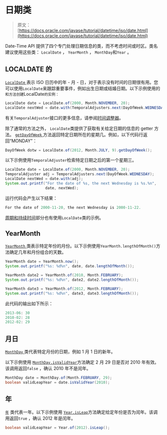 # 日期类

> 原文： [https://docs.oracle.com/javase/tutorial/datetime/iso/date.html](https://docs.oracle.com/javase/tutorial/datetime/iso/date.html)

Date-Time API 提供了四个专门处理日期信息的类，而不考虑时间或时区。类名建议使用这些类： `LocalDate` ， `YearMonth` ， `MonthDay`和`Year` 。

## LOCALDATE 的

[`LocalDate` ](https://docs.oracle.com/javase/8/docs/api/java/time/LocalDate.html)表示 ISO 日历中的年 - 月 - 日，对于表示没有时间的日期很有用。您可以使用`LocalDate`来跟踪重要事件，例如出生日期或结婚日期。以下示例使用的`和方法创建`LocalDate`的实例：`

```java
LocalDate date = LocalDate.of(2000, Month.NOVEMBER, 20);
LocalDate nextWed = date.with(TemporalAdjusters.next(DayOfWeek.WEDNESDAY));

```

有关`TemporalAdjuster`接口的更多信息，请参阅[时间调整器](adjusters.html)。

除了通常的方法之外， `LocalDate`类提供了获取有关给定日期的信息的 getter 方法。 [`getDayOfWeek` ](https://docs.oracle.com/javase/8/docs/api/java/time/LocalDate.html#getDayOfWeek--)方法返回特定日期所在的星期几。例如，以下代码行返回“MONDAY”：

```java
DayOfWeek dotw = LocalDate.of(2012, Month.JULY, 9).getDayOfWeek();

```

以下示例使用`TemporalAdjuster`检索特定日期之后的第一个星期三。

```java
LocalDate date = LocalDate.of(2000, Month.NOVEMBER, 20);
TemporalAdjuster adj = TemporalAdjusters.next(DayOfWeek.WEDNESDAY);
LocalDate nextWed = date.with(adj);
System.out.printf("For the date of %s, the next Wednesday is %s.%n",
                  date, nextWed);

```

运行代码会产生以下结果：

```java
For the date of 2000-11-20, the next Wednesday is 2000-11-22.

```

[周期和持续时间](period.html)部分也有使用`LocalDate`类的示例。

## YearMonth

[`YearMonth` ](https://docs.oracle.com/javase/8/docs/api/java/time/YearMonth.html)类表示特定年份的月份。以下示例使用`YearMonth.lengthOfMonth()`方法确定几年和月份组合的天数。

```java
YearMonth date = YearMonth.now();
System.out.printf("%s: %d%n", date, date.lengthOfMonth());

YearMonth date2 = YearMonth.of(2010, Month.FEBRUARY);
System.out.printf("%s: %d%n", date2, date2.lengthOfMonth());

YearMonth date3 = YearMonth.of(2012, Month.FEBRUARY);
System.out.printf("%s: %d%n", date3, date3.lengthOfMonth());

```

此代码的输出如下所示：

```java
2013-06: 30
2010-02: 28
2012-02: 29

```

## 月日

[`MonthDay` ](https://docs.oracle.com/javase/8/docs/api/java/time/MonthDay.html)类代表特定月份的日期，例如 1 月 1 日的新年。

以下示例使用 [`MonthDay.isValidYear`](https://docs.oracle.com/javase/8/docs/api/java/time/MonthDay.html#isValidYear-int-)方法确定 2 月 29 日是否对 2010 年有效。该调用返回`false` ，确认 2010 年不是闰年。

```java
MonthDay date = MonthDay.of(Month.FEBRUARY, 29);
boolean validLeapYear = date.isValidYear(2010);

```

## 年

[`年`](https://docs.oracle.com/javase/8/docs/api/java/time/Year.html) 类代表一年。以下示例使用 [`Year.isLeap`](https://docs.oracle.com/javase/8/docs/api/java/time/Year.html#isLeap--)方法确定给定年份是否为闰年。该调用返回`true` ，确认 2012 年是闰年。

```java
boolean validLeapYear = Year.of(2012).isLeap();

```